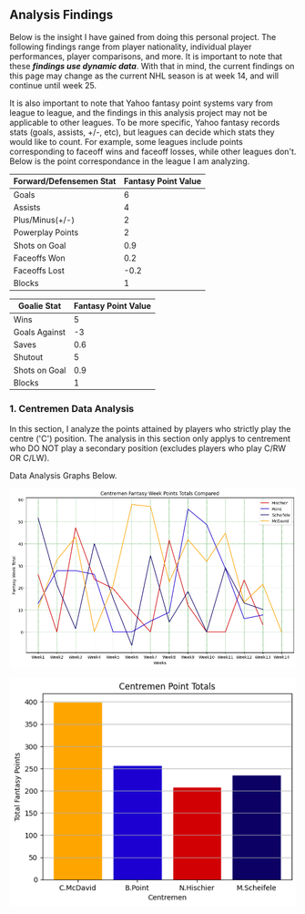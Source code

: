 ## Analysis Findings
Below is the insight I have gained from doing this personal project. The following findings range from player nationality, individual player performances, player comparisons, and more. It is important to note that these ***findings use dynamic data***. With that in mind, the current findings on this page may change as the current NHL season is at week 14, and will continue until week 25.

It is also important to note that Yahoo fantasy point systems vary from league to league, and the findings in this analysis project may not be applicable to other leagues. To be more specific, Yahoo fantasy records stats (goals, assists, +/-, etc), but leagues can decide which stats they would like to count. For example, some leagues include points corresponding to faceoff wins and faceoff losses, while other leagues don't. Below is the point correspondance in the league I am analyzing.

|Forward/Defensemen Stat|Fantasy Point Value|
|----|-------------------|
|Goals|6|
|Assists|4|
|Plus/Minus(+/-)|2|
|Powerplay Points|2|
|Shots on Goal|0.9|
|Faceoffs Won|0.2|
|Faceoffs Lost|-0.2|
|Blocks|1|

|Goalie Stat|Fantasy Point Value|
|----|-------------------|
|Wins|5|
|Goals Against|-3|
|Saves|0.6|
|Shutout|5|
|Shots on Goal|0.9|
|Blocks|1|

### 1. Centremen Data Analysis
In this section, I analyze the points attained by players who strictly play the centre ('C') position. The analysis in this section only applys to centrement who DO NOT play a secondary position (excludes players who play C/RW OR C/LW). 

Data Analysis Graphs Below.

![Centremen Points by Week](https://github.com/carsonbennett1/Hockey-Player-Analysis-Project/blob/main/img/centremen_point_by_week.png)

![Centremen Point Sum](https://github.com/carsonbennett1/Hockey-Player-Analysis-Project/blob/main/img/centremen_point_summary.png)
